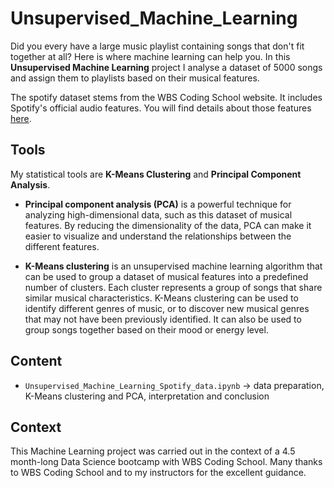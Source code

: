 # Unsupervised_Machine_Learning

Did you every have a large music playlist containing songs that don't fit together at all? Here is where machine learning can help you.
In this **Unsupervised Machine Learning** project I analyse a dataset of 5000 songs and assign them to playlists based on their musical features. 

The spotify dataset stems from the WBS Coding School website. 
It includes Spotify's official audio features. 
You will find details about those features [here](https://developer.spotify.com/documentation/web-api/reference/get-audio-features).

## Tools

My statistical tools are **K-Means Clustering** and **Principal Component Analysis**.

- **Principal component analysis (PCA)** is a powerful technique for analyzing high-dimensional data, such as this dataset of musical features. By reducing the dimensionality of the data, PCA can make it easier to visualize and understand the relationships between the different features. 

- **K-Means clustering** is an unsupervised machine learning algorithm that can be used to group a dataset of musical features into a predefined number of clusters. Each cluster represents a group of songs that share similar musical characteristics. K-Means clustering can be used to identify different genres of music, or to discover new musical genres that may not have been previously identified. It can also be used to group songs together based on their mood or energy level.

## Content
- `Unsupervised_Machine_Learning_Spotify_data.ipynb` -> data preparation, K-Means clustering and PCA, interpretation and conclusion

## Context
This Machine Learning project was carried out in the context of a 4.5 month-long Data Science bootcamp with WBS Coding School. 
Many thanks to WBS Coding School and to my instructors for the excellent guidance.